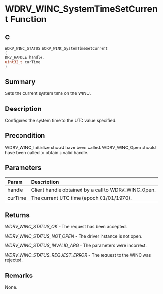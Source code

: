 # WDRV_WINC_SystemTimeSetCurrent Function

## C

```c
WDRV_WINC_STATUS WDRV_WINC_SystemTimeSetCurrent
(
DRV_HANDLE handle,
uint32_t curTime
)
```

## Summary

Sets the current system time on the WINC.  

## Description

Configures the system time to the UTC value specified.

## Precondition

WDRV_WINC_Initialize should have been called. WDRV_WINC_Open should have been called to obtain a valid handle.  

## Parameters

| Param | Description |
|:----- |:----------- |
| handle | Client handle obtained by a call to WDRV_WINC_Open. |
| curTime | The current UTC time (epoch 01/01/1970).  

## Returns

*WDRV_WINC_STATUS_OK* - The request has been accepted.

*WDRV_WINC_STATUS_NOT_OPEN* - The driver instance is not open.

*WDRV_WINC_STATUS_INVALID_ARG* - The parameters were incorrect.

*WDRV_WINC_STATUS_REQUEST_ERROR* - The request to the WINC was rejected.
 

## Remarks

None.  


